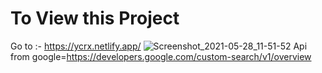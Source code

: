 # To View this Project
Go to :- https://ycrx.netlify.app/
![Screenshot_2021-05-28_11-51-52](https://user-images.githubusercontent.com/63900087/119937844-2ff79680-bfab-11eb-897a-ed0632ed386d.png)
Api from google=https://developers.google.com/custom-search/v1/overview

